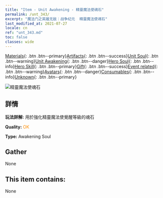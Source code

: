 ```yaml
---
title: "Item - Unit Awakening - 精靈魔法使魂石"
permalink: /unt_343/
excerpt: "魔法门之英雄无敌：战争纪元  精靈魔法使魂石"
last_modified_at: 2021-07-27
locale: cn
ref: "unt_343.md"
toc: false
classes: wide
---
```

 [Materials](/ItemsCN/){: .btn .btn--primary}[Artifacts](/ItemsCN/Artifacts/){: .btn .btn--success}[Unit Soul](/ItemsCN/UnitSoul/){: .btn .btn--warning}[Unit Awakening](/ItemsCN/UnitAwakening/){: .btn .btn--danger}[Hero Soul](/ItemsCN/HeroSoul/){: .btn .btn--info}[Hero Skill](/ItemsCN/HeroSkill/){: .btn .btn--primary}[Gift](/ItemsCN/Gift/){: .btn .btn--success}[Event related](/ItemsCN/Events/){: .btn .btn--warning}[Avatars](/ItemsCN/Avatars/){: .btn .btn--danger}[Consumables](/ItemsCN/Consumables/){: .btn .btn--info}[Unknown](/ItemsCN/Unknown/){: .btn .btn--primary}

 ![精靈魔法使魂石](/images/u/tia_mofaxianling.jpg)

## 詳情
 **玩法詳解:** 用於強化精靈魔法使覺醒等級的魂石

 **Quality:** <span style="color: #FF8C00">OK</span>

 **Type:** Awakening Soul

## Gather

  None

## This item contains:

  None

